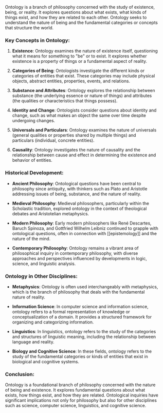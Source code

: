 Ontology is a branch of philosophy concerned with the study of existence, being, or reality. It explores questions about what exists, what kinds of things exist, and how they are related to each other. Ontology seeks to understand the nature of being and the fundamental categories or concepts that structure the world.

### Key Concepts in Ontology:

1. **Existence**: Ontology examines the nature of existence itself, questioning what it means for something to "be" or to exist. It explores whether existence is a property of things or a fundamental aspect of reality.
    
2. **Categories of Being**: Ontologists investigate the different kinds or categories of entities that exist. These categories may include physical objects, abstract entities, properties, events, and relations.
    
3. **Substance and Attributes**: Ontology explores the relationship between substance (the underlying essence or nature of things) and attributes (the qualities or characteristics that things possess).
    
4. **Identity and Change**: Ontologists consider questions about identity and change, such as what makes an object the same over time despite undergoing changes.
    
5. **Universals and Particulars**: Ontology examines the nature of universals (general qualities or properties shared by multiple things) and particulars (individual, concrete entities).
    
6. **Causality**: Ontology investigates the nature of causality and the relationship between cause and effect in determining the existence and behavior of entities.
    

### Historical Development:

- **Ancient Philosophy**: Ontological questions have been central to philosophy since antiquity, with thinkers such as Plato and Aristotle addressing issues of being, substance, and the nature of reality.
    
- **Medieval Philosophy**: Medieval philosophers, particularly within the Scholastic tradition, explored ontology in the context of theological debates and Aristotelian metaphysics.
    
- **Modern Philosophy**: Early modern philosophers like René Descartes, Baruch Spinoza, and Gottfried Wilhelm Leibniz continued to grapple with ontological questions, often in connection with [[epistemology]] and the nature of the mind.
    
- **Contemporary Philosophy**: Ontology remains a vibrant area of philosophical inquiry in contemporary philosophy, with diverse approaches and perspectives influenced by developments in logic, science, and linguistic analysis.
    

### Ontology in Other Disciplines:

- **Metaphysics**: Ontology is often used interchangeably with metaphysics, which is the branch of philosophy that deals with the fundamental nature of reality.
    
- **Information Science**: In computer science and information science, ontology refers to a formal representation of knowledge or conceptualization of a domain. It provides a structured framework for organizing and categorizing information.
    
- **Linguistics**: In linguistics, ontology refers to the study of the categories and structures of linguistic meaning, including the relationship between language and reality.
    
- **Biology and Cognitive Science**: In these fields, ontology refers to the study of the fundamental categories or kinds of entities that exist in biological and cognitive systems.
    

### Conclusion:

Ontology is a foundational branch of philosophy concerned with the nature of being and existence. It explores fundamental questions about what exists, how things exist, and how they are related. Ontological inquiries have significant implications not only for philosophy but also for other disciplines such as science, computer science, linguistics, and cognitive science.